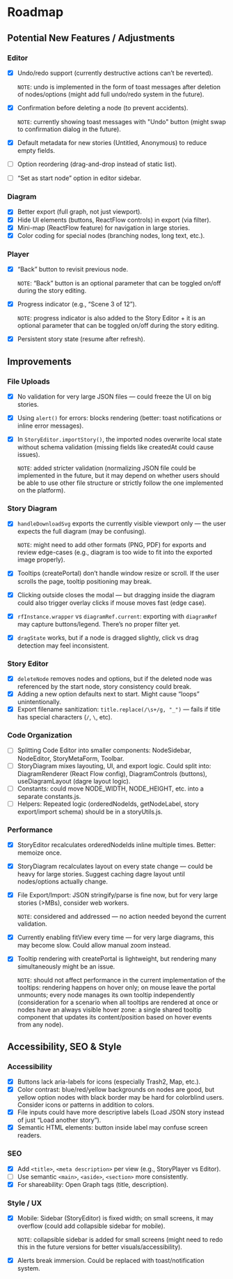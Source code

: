# Roadmap

## Potential New Features / Adjustments

### Editor

- [x] Undo/redo support (currently destructive actions can’t be reverted).

  `NOTE`: undo is implemented in the form of toast messages after deletion of nodes/options (might add full undo/redo system in the future).

- [x] Confirmation before deleting a node (to prevent accidents).

  `NOTE`: currently showing toast messages with "Undo" button (might swap to confirmation dialog in the future).

- [x] Default metadata for new stories (Untitled, Anonymous) to reduce empty fields.
- [ ] Option reordering (drag-and-drop instead of static list).
- [ ] “Set as start node” option in editor sidebar.

### Diagram

- [x] Better export (full graph, not just viewport).
- [x] Hide UI elements (buttons, ReactFlow controls) in export (via filter).
- [x] Mini-map (ReactFlow feature) for navigation in large stories.
- [x] Color coding for special nodes (branching nodes, long text, etc.).

### Player

- [x] “Back” button to revisit previous node.

  `NOTE`: “Back” button is an optional parameter that can be toggled on/off during the story editing.

- [x] Progress indicator (e.g., “Scene 3 of 12”).

  `NOTE`: progress indicator is also added to the Story Editor + it is an optional parameter that can be toggled on/off during the story editing.

- [x] Persistent story state (resume after refresh).

## Improvements

### File Uploads

- [x] No validation for very large JSON files — could freeze the UI on big stories.
- [x] Using `alert()` for errors: blocks rendering (better: toast notifications or inline error messages).
- [x] In `StoryEditor.importStory()`, the imported nodes overwrite local state without schema validation (missing fields like createdAt could cause issues).

  `NOTE`: added stricter validation (normalizing JSON file could be implemented in the future, but it may depend on whether users should be able to use other file structure or strictly follow the one implemented on the platform).

### Story Diagram

- [x] `handleDownloadSvg` exports the currently visible viewport only — the user expects the full diagram (may be confusing).

  `NOTE`: might need to add other formats (PNG, PDF) for exports and review edge-cases (e.g., diagram is too wide to fit into the exported image properly).

- [x] Tooltips (createPortal) don’t handle window resize or scroll. If the user scrolls the page, tooltip positioning may break.
- [x] Clicking outside closes the modal — but dragging inside the diagram could also trigger overlay clicks if mouse moves fast (edge case).
- [x] `rfInstance.wrapper` vs `diagramRef.current`: exporting with `diagramRef` may capture buttons/legend. There’s no proper filter yet.
- [x] `dragState` works, but if a node is dragged slightly, click vs drag detection may feel inconsistent.

### Story Editor

- [x] `deleteNode` removes nodes and options, but if the deleted node was referenced by the start node, story consistency could break.
- [x] Adding a new option defaults next to start. Might cause “loops” unintentionally.
- [x] Export filename sanitization: `title.replace(/\s+/g, "_")` — fails if title has special characters (`/`, `\`, etc).

### Code Organization

- [ ] Splitting Code Editor into smaller components: NodeSidebar, NodeEditor, StoryMetaForm, Toolbar.
- [ ] StoryDiagram mixes layouting, UI, and export logic. Could split into: DiagramRenderer (React Flow config), DiagramControls (buttons), useDiagramLayout (dagre layout logic).
- [ ] Constants: could move NODE_WIDTH, NODE_HEIGHT, etc. into a separate constants.js.
- [ ] Helpers: Repeated logic (orderedNodeIds, getNodeLabel, story export/import schema) should be in a storyUtils.js.

### Performance

- [x] StoryEditor recalculates orderedNodeIds inline multiple times. Better: memoize once.
- [x] StoryDiagram recalculates layout on every state change — could be heavy for large stories. Suggest caching dagre layout until nodes/options actually change.
- [x] File Export/Import: JSON stringify/parse is fine now, but for very large stories (>MBs), consider web workers.

  `NOTE`: considered and addressed — no action needed beyond the current validation.

- [x] Currently enabling fitView every time — for very large diagrams, this may become slow. Could allow manual zoom instead.
- [x] Tooltip rendering with createPortal is lightweight, but rendering many simultaneously might be an issue.

  `NOTE`: should not affect performance in the current implementation of the tooltips: rendering happens on hover only; on mouse leave the portal unmounts; every node manages its own tooltip independently (consideration for a scenario when all tooltips are rendered at once or nodes have an always visible hover zone: a single shared tooltip component that updates its content/position based on hover events from any node).

## Accessibility, SEO & Style

### Accessibility

- [x] Buttons lack aria-labels for icons (especially Trash2, Map, etc.).
- [x] Color contrast: blue/red/yellow backgrounds on nodes are good, but yellow option nodes with black border may be hard for colorblind users. Consider icons or patterns in addition to colors.
- [x] File inputs could have more descriptive labels (Load JSON story instead of just “Load another story”).
- [x] Semantic HTML elements: button inside label may confuse screen readers.

### SEO

- [x] Add `<title>`, `<meta description>` per view (e.g., StoryPlayer vs Editor).
- [ ] Use semantic `<main>`, `<aside>`, `<section>` more consistently.
- [x] For shareability: Open Graph tags (title, description).

### Style / UX

- [x] Mobile: Sidebar (StoryEditor) is fixed width; on small screens, it may overflow (could add collapsible sidebar for mobile).

  `NOTE`: collapsible sidebar is added for small screens (might need to redo this in the future versions for better visuals/accessibility).

- [x] Alerts break immersion. Could be replaced with toast/notification system.
